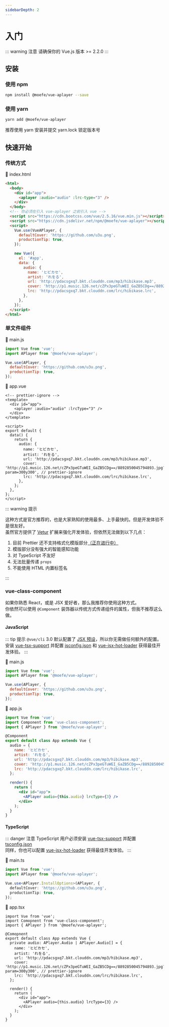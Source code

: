 ```yaml
---
sidebarDepth: 2
---
```


# 入门

::: warning 注意
请确保你的 Vue.js 版本 >= 2.2.0
:::

## 安装

### 使用 npm

```bash
npm install @moefe/vue-aplayer --save
```

### 使用 yarn <Badge text="推荐" />

```bash
yarn add @moefe/vue-aplayer
```

推荐使用 yarn 安装并提交 yarn.lock 锁定版本号

## 快速开始

### 传统方式

📝 index.html

```html
<html>
  <body>
    <div id="app">
      <aplayer :audio="audio" :lrc-type="3" />
    </div>
  </body>
  <!-- 你必须在引入 vue-aplayer 之前引入 vue -->
  <script src="https://cdn.bootcss.com/vue/2.5.16/vue.min.js"></script>
  <script src="https://cdn.jsdelivr.net/npm/@moefe/vue-aplayer"></script>
  <script>
    Vue.use(VueAPlayer, {
      defaultCover: 'https://github.com/u3u.png',
      productionTip: true,
    });

    new Vue({
      el: '#app',
      data: {
        audio: {
          name: 'ヒビカセ',
          artist: 'れをる',
          url: 'http://pdacsgxq7.bkt.clouddn.com/mp3/hibikase.mp3',
          cover: 'http://p1.music.126.net/cZPx3peGTuWEI_GaZB5CDg==/8892850045794893.jpg?param=300y300',
          lrc: 'http://pdacsgxq7.bkt.clouddn.com/lrc/hibikase.lrc',
        },
      },
    });
  </script>
</html>
```

### 单文件组件

📝 main.js

```js
import Vue from 'vue';
import APlayer from '@moefe/vue-aplayer';

Vue.use(APlayer, {
  defaultCover: 'https://github.com/u3u.png',
  productionTip: true,
});
```

📝 app.vue

```vue
<!-- prettier-ignore -->
<template>
  <div id="app">
    <aplayer :audio="audio" :lrcType="3" />
  </div>
</template>

<script>
export default {
  data() {
    return {
      audio: {
        name: 'ヒビカセ',
        artist: 'れをる',
        url: 'http://pdacsgxq7.bkt.clouddn.com/mp3/hibikase.mp3',
        cover: 'http://p1.music.126.net/cZPx3peGTuWEI_GaZB5CDg==/8892850045794893.jpg?param=300y300', // prettier-ignore
        lrc: 'http://pdacsgxq7.bkt.clouddn.com/lrc/hibikase.lrc',
      },
    };
  },
};
</script>
```

::: warning 提示

这种方式是官方推荐的，也是大家熟知的使用最多、上手最快的。但是开发体验不是很友好。  
虽然官方提供了 [Vetur](https://github.com/vuejs/vetur) 扩展来强化开发体验，但依然无法做到以下几点：

1.  目前 Prettier 还不支持格式化模版部分[（正在进行中）](https://github.com/prettier/prettier/pull/4753)
2.  模版部分没有强大的智能感知功能
3.  对 TypeScript 不友好
4.  无法批量传递 `props`
5.  不能使用 HTML 内置标签名

:::

### vue-class-component <Badge text="推荐" />

如果你熟悉 React，或是 JSX 爱好者，那么我推荐你使用这种方式。  
你依然可以使用 `@Component` 装饰器以传统方式传递组件的属性，但我不推荐这么做。

#### JavaScript

::: tip 提示
`@vue/cli` 3.0 默认配置了 [JSX 预设](https://github.com/vuejs/vue-cli/tree/dev/packages/%40vue/babel-preset-app)，所以你无需做任何额外的配置。  
安装 [vue-tsx-support](https://github.com/wonderful-panda/vue-tsx-support#install-and-enable)
并配置 [jsconfig.json](https://code.visualstudio.com/docs/languages/jsconfig)
和 [vue-jsx-hot-loader](https://github.com/skyrpex/vue-jsx-hot-loader) 获得最佳开发体验。
:::

📝 main.js

```js
import Vue from 'vue';
import APlayer from '@moefe/vue-aplayer';

Vue.use(APlayer, {
  defaultCover: 'https://github.com/u3u.png',
  productionTip: true,
});
```

📝 app.js

```jsx
import Vue from 'vue';
import Component from 'vue-class-component';
import { APlayer } from '@moefe/vue-aplayer';

@Component
export default class App extends Vue {
  audio = {
    name: 'ヒビカセ',
    artist: 'れをる',
    url: 'http://pdacsgxq7.bkt.clouddn.com/mp3/hibikase.mp3',
    cover: 'http://p1.music.126.net/cZPx3peGTuWEI_GaZB5CDg==/8892850045794893.jpg?param=300y300', // prettier-ignore
    lrc: 'http://pdacsgxq7.bkt.clouddn.com/lrc/hibikase.lrc',
  };

  render() {
    return (
      <div id="app">
        <APlayer audio={this.audio} lrcType={3} />
      </div>
    );
  }
}
```

#### TypeScript <Badge text="推荐" />

::: danger 注意
TypeScript 用户必须安装 [vue-tsx-support](https://github.com/wonderful-panda/vue-tsx-support#install-and-enable)
并配置 [tsconfig.json](https://www.tslang.cn/docs/handbook/tsconfig-json.html)  
同样，你也可以配置 [vue-jsx-hot-loader](https://github.com/skyrpex/vue-jsx-hot-loader) 获得最佳开发体验。
:::

📝 main.ts

```ts
import Vue from 'vue';
import APlayer from '@moefe/vue-aplayer';

Vue.use<APlayer.InstallOptions>(APlayer, {
  defaultCover: 'https://github.com/u3u.png',
  productionTip: true,
});
```

📝 app.tsx

```tsx
import Vue from 'vue';
import Comopnent from 'vue-class-component';
import { APlayer } from '@moefe/vue-aplayer';

@Comopnent
export default class App extends Vue {
  private audio: APlayer.Audio | APlayer.Audio[] = {
    name: 'ヒビカセ',
    artist: 'れをる',
    url: 'http://pdacsgxq7.bkt.clouddn.com/mp3/hibikase.mp3',
    cover: 'http://p1.music.126.net/cZPx3peGTuWEI_GaZB5CDg==/8892850045794893.jpg?param=300y300', // prettier-ignore
    lrc: 'http://pdacsgxq7.bkt.clouddn.com/lrc/hibikase.lrc',
  };

  render() {
    return (
      <div id="app">
        <APlayer audio={this.audio} lrcType={3} />
      </div>
    );
  }
}
```
